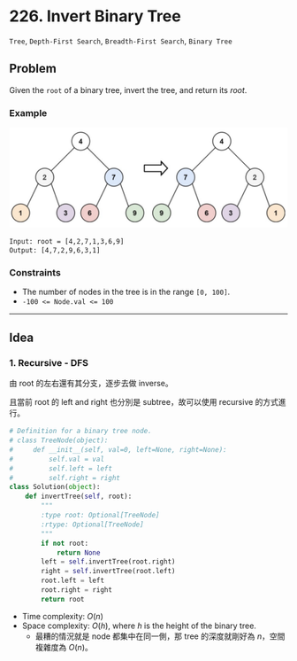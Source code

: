 # 226. Invert Binary Tree

`Tree`, `Depth-First Search`, `Breadth-First Search`, `Binary Tree`

## Problem

Given the `root` of a binary tree, invert the tree, and return its *root*.

### Example

![Example image](./example_img.png)

```
Input: root = [4,2,7,1,3,6,9]
Output: [4,7,2,9,6,3,1]
```

### Constraints
* The number of nodes in the tree is in the range `[0, 100]`.
* `-100 <= Node.val <= 100`

---

## Idea

### 1. Recursive - DFS

由 root 的左右還有其分支，逐步去做 inverse。

且當前 root 的 left and right 也分別是 subtree，故可以使用 recursive 的方式進行。

```python
# Definition for a binary tree node.
# class TreeNode(object):
#     def __init__(self, val=0, left=None, right=None):
#         self.val = val
#         self.left = left
#         self.right = right
class Solution(object):
    def invertTree(self, root):
        """
        :type root: Optional[TreeNode]
        :rtype: Optional[TreeNode]
        """
        if not root:
            return None
        left = self.invertTree(root.right)
        right = self.invertTree(root.left)
        root.left = left
        root.right = right
        return root
```
* Time complexity: $O(n)$
* Space complexity: $O(h)$, where $h$ is the height of the binary tree.
    * 最糟的情況就是 node 都集中在同一側，那 tree 的深度就剛好為 $n$，空間複雜度為 $O(n)$。